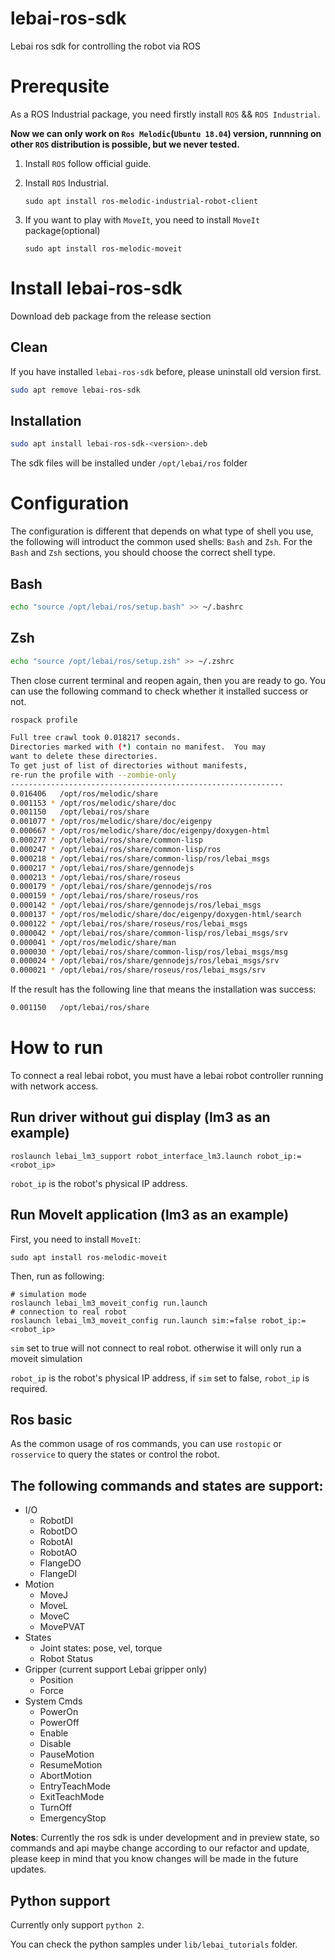 # lebai-ros-sdk
Lebai ros sdk for controlling the robot via ROS

# Prerequsite

As a ROS Industrial package, you need firstly install `ROS` && `ROS Industrial`.

**Now we can only work on `Ros Melodic`(`Ubuntu 18.04`) version, runnning on other `ROS` distribution is possible, but we never tested.**

1. Install `ROS` follow official guide.

2. Install `ROS` Industrial.

   ```sudo apt install ros-melodic-industrial-robot-client```

3. If you want to play with `MoveIt`, you need to install `MoveIt` package(optional)

   ```sudo apt install ros-melodic-moveit```

# Install lebai-ros-sdk

Download deb package from the release section

## Clean
If you have installed `lebai-ros-sdk` before, please uninstall old version first.
```bash
sudo apt remove lebai-ros-sdk
```

## Installation

```bash
sudo apt install lebai-ros-sdk-<version>.deb
```

The sdk files will be installed under `/opt/lebai/ros` folder

# Configuration
The configuration is different that depends on what type of shell you use, the following will introduct the common used shells: `Bash` and `Zsh`.
For the `Bash` and `Zsh` sections, you should choose the correct shell type.

## Bash

```bash
echo "source /opt/lebai/ros/setup.bash" >> ~/.bashrc
```

## Zsh
```bash
echo "source /opt/lebai/ros/setup.zsh" >> ~/.zshrc
```

Then close current terminal and reopen again, then you are ready to go. 
You can use the following command to check whether it installed success or not.
```bash
rospack profile
```

```bash
Full tree crawl took 0.018217 seconds.
Directories marked with (*) contain no manifest.  You may
want to delete these directories.
To get just of list of directories without manifests,
re-run the profile with --zombie-only
-------------------------------------------------------------
0.016406   /opt/ros/melodic/share
0.001153 * /opt/ros/melodic/share/doc
0.001150   /opt/lebai/ros/share
0.001077 * /opt/ros/melodic/share/doc/eigenpy
0.000667 * /opt/ros/melodic/share/doc/eigenpy/doxygen-html
0.000277 * /opt/lebai/ros/share/common-lisp
0.000247 * /opt/lebai/ros/share/common-lisp/ros
0.000218 * /opt/lebai/ros/share/common-lisp/ros/lebai_msgs
0.000217 * /opt/lebai/ros/share/gennodejs
0.000213 * /opt/lebai/ros/share/roseus
0.000179 * /opt/lebai/ros/share/gennodejs/ros
0.000159 * /opt/lebai/ros/share/roseus/ros
0.000142 * /opt/lebai/ros/share/gennodejs/ros/lebai_msgs
0.000137 * /opt/ros/melodic/share/doc/eigenpy/doxygen-html/search
0.000122 * /opt/lebai/ros/share/roseus/ros/lebai_msgs
0.000042 * /opt/lebai/ros/share/common-lisp/ros/lebai_msgs/srv
0.000041 * /opt/ros/melodic/share/man
0.000030 * /opt/lebai/ros/share/common-lisp/ros/lebai_msgs/msg
0.000024 * /opt/lebai/ros/share/gennodejs/ros/lebai_msgs/srv
0.000021 * /opt/lebai/ros/share/roseus/ros/lebai_msgs/srv
```

If the result has the following line that means the installation was success:
```bash
0.001150   /opt/lebai/ros/share
```

# How to run

To connect a real lebai robot, you must have a lebai robot controller running with network access.

## Run driver without gui display (lm3 as an example)

```
roslaunch lebai_lm3_support robot_interface_lm3.launch robot_ip:=<robot_ip>
```

`robot_ip` is the robot's physical IP address.

## Run MoveIt application (lm3 as an example)

First, you need to install `MoveIt`:

```
sudo apt install ros-melodic-moveit
```

Then, run as following:

```
# simulation mode
roslaunch lebai_lm3_moveit_config run.launch
# connection to real robot
roslaunch lebai_lm3_moveit_config run.launch sim:=false robot_ip:=<robot_ip>
```

`sim` set to true will not connect to real robot. otherwise it will only run a moveit simulation

`robot_ip` is the robot's physical IP address, if `sim` set to false, `robot_ip` is required.

## Ros basic
As the common usage of ros commands, you can use `rostopic` or `rosservice` to query the states or control the robot.

The following commands and states are support:
- 
- I/O
  - RobotDI
  - RobotDO
  - RobotAI
  - RobotAO
  - FlangeDO
  - FlangeDI
- Motion
  - MoveJ
  - MoveL
  - MoveC
  - MovePVAT
- States
  - Joint states: pose, vel, torque
  - Robot Status
- Gripper (current support Lebai gripper only)
  - Position
  - Force
- System Cmds
  - PowerOn
  - PowerOff
  - Enable
  - Disable
  - PauseMotion
  - ResumeMotion
  - AbortMotion
  - EntryTeachMode
  - ExitTeachMode
  - TurnOff
  - EmergencyStop

**Notes**: Currently the ros sdk is under development and in preview state, so commands and api maybe change according to our refactor and update, please keep in mind that you know changes will be made in the future updates.

## Python support
Currently only support `python 2`.

You can check the python samples under `lib/lebai_tutorials` folder.



